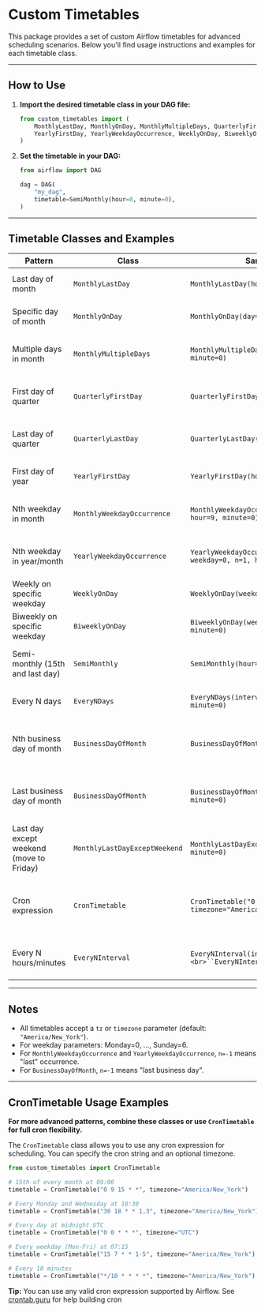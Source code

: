 # Custom Timetables

This package provides a set of custom Airflow timetables for advanced scheduling scenarios.
Below you'll find usage instructions and examples for each timetable class.

---

## How to Use

1. **Import the desired timetable class in your DAG file:**

   ```python
   from custom_timetables import (
       MonthlyLastDay, MonthlyOnDay, MonthlyMultipleDays, QuarterlyFirstDay, QuarterlyLastDay,
       YearlyFirstDay, YearlyWeekdayOccurrence, WeeklyOnDay, BiweeklyOnDay, SemiMonthly
   )
   ```
2. **Set the timetable in your DAG:**

   ```python
   from airflow import DAG

   dag = DAG(
       "my_dag",
       timetable=SemiMonthly(hour=8, minute=0),
   )
   ```

---

## Timetable Classes and Examples

| **Pattern**                        | **Class**                 | **Sample Usage**                                                        | **Description**                              |
| ---------------------------------------- | ------------------------------- | ----------------------------------------------------------------------------- | -------------------------------------------------- |
| Last day of month                        | `MonthlyLastDay`              | `MonthlyLastDay(hour=18, minute=0)`                                         | Last day of each month at 18:00                    |
| Specific day of month                    | `MonthlyOnDay`                | `MonthlyOnDay(day=10, hour=9, minute=0)`                                    | 10th of each month at 09:00                        |
| Multiple days in month                   | `MonthlyMultipleDays`         | `MonthlyMultipleDays(days=[1, 15], hour=8, minute=0)`                       | 1st and 15th of each month at 08:00                |
| First day of quarter                     | `QuarterlyFirstDay`           | `QuarterlyFirstDay(hour=7, minute=0)`                                       | First day of each quarter at 07:00                 |
| Last day of quarter                      | `QuarterlyLastDay`            | `QuarterlyLastDay(hour=17, minute=30)`                                      | Last day of each quarter at 17:30                  |
| First day of year                        | `YearlyFirstDay`              | `YearlyFirstDay(hour=0, minute=0)`                                          | January 1st each year at midnight                  |
| Nth weekday in month                     | `MonthlyWeekdayOccurrence`    | `MonthlyWeekdayOccurrence(weekday=0, n=2, hour=9, minute=0)`                | 2nd Monday of each month at 09:00                  |
| Nth weekday in year/month                | `YearlyWeekdayOccurrence`     | `YearlyWeekdayOccurrence(month=11, weekday=0, n=1, hour=9, minute=0)`       | 1st Monday of November at 09:00                    |
| Weekly on specific weekday               | `WeeklyOnDay`                 | `WeeklyOnDay(weekday=2, hour=10, minute=0)`                                 | Every Wednesday at 10:00                           |
| Biweekly on specific weekday             | `BiweeklyOnDay`               | `BiweeklyOnDay(weekday=4, hour=8, minute=0)`                                | Every other Friday at 08:00                        |
| Semi-monthly (15th and last day)         | `SemiMonthly`                 | `SemiMonthly(hour=8, minute=0)`                                             | 15th and last day of each month at 08:00           |
| Every N days                             | `EveryNDays`                  | `EveryNDays(interval_days=10, hour=7, minute=0)`                            | Every 10 days at 07:00                             |
| Nth business day of month                | `BusinessDayOfMonth`          | `BusinessDayOfMonth(n=1, hour=9, minute=0)`                                 | 1st business day of each month at 09:00            |
| Last business day of month               | `BusinessDayOfMonth`          | `BusinessDayOfMonth(n=-1, hour=17, minute=0)`                               | Last business day of each month at 17:00           |
| Last day except weekend (move to Friday) | `MonthlyLastDayExceptWeekend` | `MonthlyLastDayExceptWeekend(hour=18, minute=0)`                            | Last day of month at 18:00, or previous Friday     |
| Cron expression                          | `CronTimetable`               | `CronTimetable("0 9 15 * *", timezone="America/New_York")`                  | 15th of every month at 09:00 (or any cron pattern) |
| Every N hours/minutes                    | `EveryNInterval`              | `EveryNInterval(interval_hours=6)<br>``EveryNInterval(interval_minutes=45)` | Every 6 hours or every 45 minutes                  |

---

## Notes

- All timetables accept a `tz` or `timezone` parameter (default: `"America/New_York"`).
- For weekday parameters: Monday=0, ..., Sunday=6.
- For `MonthlyWeekdayOccurrence` and `YearlyWeekdayOccurrence`, `n=-1` means "last" occurrence.
- For `BusinessDayOfMonth`, `n=-1` means "last business day".

---

## CronTimetable Usage Examples

**For more advanced patterns, combine these classes or use `CronTimetable` for full cron flexibility.**

The `CronTimetable` class allows you to use any cron expression for scheduling.
You can specify the cron string and an optional timezone.

```python
from custom_timetables import CronTimetable

# 15th of every month at 09:00
timetable = CronTimetable("0 9 15 * *", timezone="America/New_York")

# Every Monday and Wednesday at 18:30
timetable = CronTimetable("30 18 * * 1,3", timezone="America/New_York")

# Every day at midnight UTC
timetable = CronTimetable("0 0 * * *", timezone="UTC")

# Every weekday (Mon-Fri) at 07:15
timetable = CronTimetable("15 7 * * 1-5", timezone="America/New_York")

# Every 10 minutes
timetable = CronTimetable("*/10 * * * *", timezone="America/New_York")
```

**Tip:**
You can use any valid cron expression supported by Airflow.
See [crontab.guru](https://crontab.guru/) for help building cron
